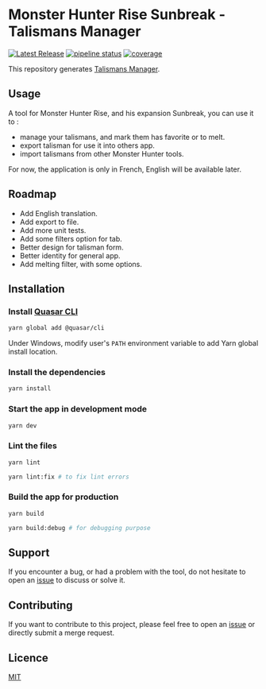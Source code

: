 # Monster Hunter Rise Sunbreak - Talismans Manager

[![Latest Release](https://gitlab.com/sparda-of-nosgoth/mhrs-talismans-manager/-/badges/release.svg)](https://gitlab.com/sparda-of-nosgoth/mhrs-talismans-manager/-/releases)
[![pipeline status](https://gitlab.com/sparda-of-nosgoth/mhrs-talismans-manager/badges/main/pipeline.svg)](https://gitlab.com/sparda-of-nosgoth/mhrs-talismans-manager/-/commits/main)
[![coverage](https://gitlab.com/sparda-of-nosgoth/mhrs-talismans-manager/badges/main/coverage.svg?job=test-jest)]()

This repository generates [Talismans Manager](https://sparda-of-nosgoth.gitlab.io/mhrs-talismans-manager).

## Usage
A tool for Monster Hunter Rise, and his expansion Sunbreak, you can use it to :

- manage your talismans, and mark them has favorite or to melt.
- export talisman for use it into others app.
- import talismans  from other Monster Hunter tools.

For now, the application is only in French, English will be available later.

## Roadmap

- Add English translation.
- Add export to file.
- Add more unit tests.
- Add some filters option for tab.
- Better design for talisman form.
- Better identity for general app.
- Add melting filter, with some options.

## Installation
### Install [Quasar CLI](https://quasar.dev/start/quasar-cli)
```bash
yarn global add @quasar/cli
```

Under Windows, modify user's `PATH` environment variable to add Yarn global install location.

### Install the dependencies
```bash
yarn install
```

### Start the app in development mode
```bash
yarn dev
```

### Lint the files
```bash
yarn lint
```
```bash
yarn lint:fix # to fix lint errors
```

### Build the app for production
```bash
yarn build
```
```bash
yarn build:debug # for debugging purpose
```

## Support
If you encounter a bug, or had a problem with the tool, do not hesitate to open an [issue](https://gitlab.com/sparda-of-nosgoth/mhrs-talismans-manager/-/issues) to discuss or solve it.

## Contributing
If you want to contribute to this project, please feel free to open an [issue](https://gitlab.com/sparda-of-nosgoth/mhrs-talismans-manager/-/issues) or directly submit a merge request.

## Licence
[MIT](./LICENCE)
